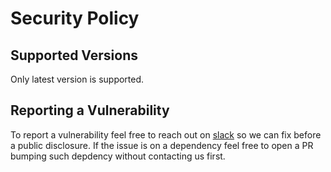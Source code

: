 # Security Policy

## Supported Versions

Only latest version is supported.

## Reporting a Vulnerability

To report a vulnerability feel free to reach out on [slack](https://github.com/nornir-automation/nornir#contact--support) so we can fix before a public disclosure.
If the issue is on a dependency feel free to open a PR bumping such depdency without contacting us first.
